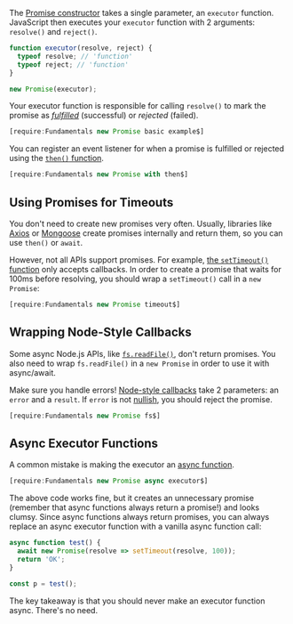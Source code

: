 The [Promise constructor](https://developer.mozilla.org/en-US/docs/Web/JavaScript/Reference/Global_Objects/Promise) takes a single parameter, an `executor` function.
JavaScript then executes your `executor` function with 2
arguments: `resolve()` and `reject()`.

```javascript
function executor(resolve, reject) {
  typeof resolve; // 'function'
  typeof reject; // 'function'
}

new Promise(executor);
```

Your executor function is responsible for calling `resolve()` to mark
the promise as [_fulfilled_](/tutorials/fundamentals/promise#promises-as-state-machines) (successful) or _rejected_ (failed).

```javascript
[require:Fundamentals new Promise basic example$]
```

You can register an event listener for when a promise is fulfilled
or rejected using the [`then()` function](/tutorials/fundamentals/then).

```javascript
[require:Fundamentals new Promise with then$]
```

Using Promises for Timeouts
---------------------------

You don't need to create new promises very often. Usually, libraries like
[Axios](http://npmjs.com/package/axios) or [Mongoose](https://www.npmjs.com/package/mongoose) create promises internally and return them, so you can use
`then()` or `await`.

However, not all APIs support promises. For example, [the `setTimeout()` function](https://www.w3schools.com/jsref/met_win_settimeout.asp) only accepts callbacks.
In order to create a promise that waits for 100ms before resolving, you
should wrap a `setTimeout()` call in a `new Promise`:

```javascript
[require:Fundamentals new Promise timeout$]
```

Wrapping Node-Style Callbacks
-----------------------------

Some async Node.js APIs, like [`fs.readFile()`](https://nodejs.org/api/fs.html#fs_fs_readfile_path_options_callback), don't return promises.
You also need to wrap `fs.readFile()` in a `new Promise` in order
to use it with async/await.

Make sure you handle errors! [Node-style callbacks](/tutorials/fundamentals/callbacks#node-style-callbacks) take 2 parameters: an `error` and a `result`.
If `error` is not [nullish](/tutorials/fundamentals/falsy#nullish-values), you should reject the promise.

```javascript
[require:Fundamentals new Promise fs$]
```

Async Executor Functions
------------------------

A common mistake is making the executor an [async function](https://thecodebarbarian.com/async-functions-in-javascript.html).

```javascript
[require:Fundamentals new Promise async executor$]
```

The above code works fine, but it creates an unnecessary promise
(remember that async functions always return a promise!) and
looks clumsy. Since async functions always return promises,
you can always replace an async executor function with a vanilla
async function call:

```javascript
async function test() {
  await new Promise(resolve => setTimeout(resolve, 100));
  return 'OK';
}

const p = test();
```

The key takeaway is that you should never make an executor function
async. There's no need.